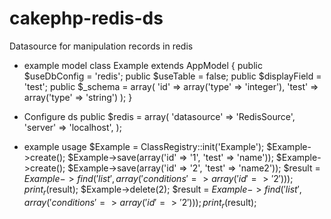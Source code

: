 cakephp-redis-ds
================

Datasource for manipulation records in redis

 * example model
	class Example extends AppModel {
		public $useDbConfig = 'redis';
		public $useTable = false;
		public $displayField = 'test';
		public $_schema = array(
			'id' => array('type' => 'integer'),
			'test' => array('type' => 'string')
		);
	}
  
 
 * Configure ds
	public $redis = array(
		'datasource' => 'RedisSource',
		'server' => 'localhost',
	);
 
 
 * example usage
 	$Example = ClassRegistry::init('Example');
	$Example->create();
	$Example->save(array('id' => '1', 'test' => 'name'));
	$Example->create();
	$Example->save(array('id' => '2', 'test' => 'name2'));
	$result = $Example->find('list', array(
		'conditions' => array(
			'id' => '2'
		)
	));
	print_r($result);
	$Example->delete(2);
	$result = $Example->find('list', array(
		'conditions' => array(
			'id' => '2'
		)
	));
	print_r($result);
